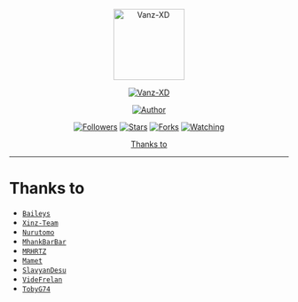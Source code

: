 <p align="center">
<img src="https://raw.githubusercontent.com/Vanz-XD/api-babybot/thumbnail.jpg" alt="Vanz-XD" width="128" height="128"/>
</p>
<p align="center">
<a href="#"><img title="Vanz-XD" src="https://img.shields.io/badge/BABYBOT-green?colorA=%23ff0000&colorB=%23017e40&style=for-the-badge"></a>
</p>
<p align="center">
<a href="https://github.com/vanz-xd"><img title="Author" src="https://img.shields.io/badge/Author-Vanz-XD-red.svg?style=for-the-badge&logo=github"></a>
</p>
<p align="center">
<a href="https://github.com/vanz-xd/followers"><img title="Followers" src="https://img.shields.io/github/followers/Van-XD?color=blue&style=flat-square"></a>
<a href="https://github.com/vanz-xd/megumikato2/stargazers/"><img title="Stars" src="https://img.shields.io/github/stars/Van-XD/api-babybot?color=red&style=flat-square"></a>
<a href="https://github.com/vanz-xd/megumikato2/network/members"><img title="Forks" src="https://img.shields.io/github/forks/Vanz-XD/api-babybot?color=red&style=flat-square"></a>
<a href="https://github.com/vanz-xd/megumikato2/watchers"><img title="Watching" src="https://img.shields.io/github/watchers/Vanz-XD/api-babybot?label=Watchers&color=blue&style=flat-square"></a>
</p>

<p align="center">
  <a href="https://github.com/Vanz-XD/api-babybot#thanks-to">Thanks to</a>
</p>
</div>


---



# Thanks to
* [`Baileys`](https://github.com/adiwajshing/Baileys)
* [`Xinz-Team`](https://github.com/Xinz-Team)
* [`Nurutomo`](https://github.com/Nurutomo)
* [`MhankBarBar`](https://github.com/MhankBarBar)
* [`MRHRTZ`](https://github.com/MRHRTZ)
* [`Mamet`](https://github.com/mamet8/)
* [`SlavyanDesu`](https://github.com/SlavyanDesu)
* [`VideFrelan`](https://github.com/VideFrelan)
* [`TobyG74`](https://github.com/TobyG74)
